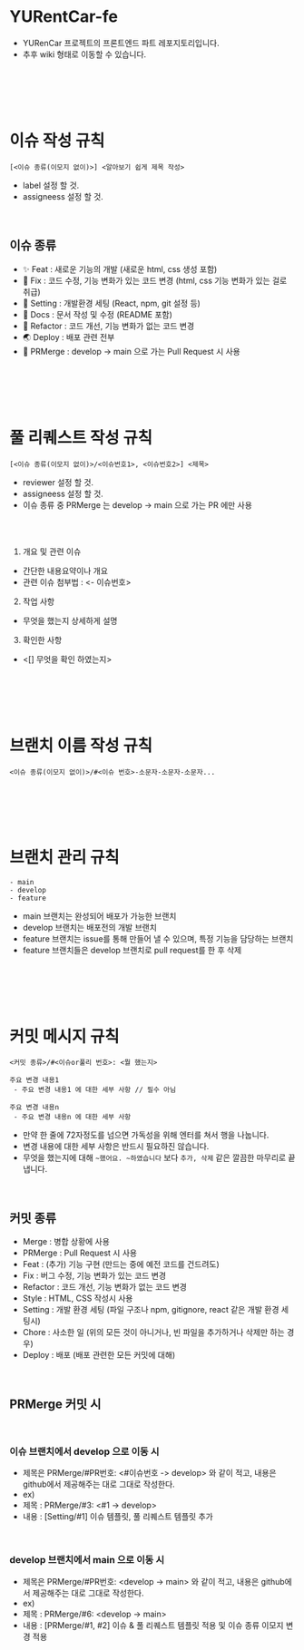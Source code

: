 # YURentCar-fe

- YURenCar 프로젝트의 프론트엔드 파트 레포지토리입니다.
- 추후 wiki 형태로 이동할 수 있습니다.

<br><br><br><br>

# 이슈 작성 규칙

```
[<이슈 종류(이모지 없이)>] <알아보기 쉽게 제목 작성>
```

- label 설정 할 것.
- assigneess 설정 할 것.

<br>

## 이슈 종류

- ✨ Feat : 새로운 기능의 개발 (새로운 html, css 생성 포함)
- 🔧 Fix : 코드 수정, 기능 변화가 있는 코드 변경 (html, css 기능 변화가 있는 걸로 취급)
- 📐 Setting : 개발환경 세팅 (React, npm, git 설정 등)
- 📄 Docs : 문서 작성 및 수정 (README 포함)
- 🔭 Refactor : 코드 개선, 기능 변화가 없는 코드 변경
- 🌏 Deploy : 배포 관련 전부
- 📣 PRMerge : develop -> main 으로 가는 Pull Request 시 사용

<br><br><br><br>

# 풀 리퀘스트 작성 규칙

```
[<이슈 종류(이모지 없이)>/<이슈번호1>, <이슈번호2>] <제목>
```

- reviewer 설정 할 것.
- assigneess 설정 할 것.
- 이슈 종류 중 PRMerge 는 develop -> main 으로 가는 PR 에만 사용

<br><br>

1. 개요 및 관련 이슈

- 간단한 내용요약이나 개요
- 관련 이슈 첨부법 : <- 이슈번호>

2. 작업 사항

- 무엇을 했는지 상세하게 설명

3. 확인한 사항

- <[] 무엇을 확인 하였는지>

<br><br><br><br>

# 브랜치 이름 작성 규칙

```
<이슈 종류(이모지 없이)>/#<이슈 번호>-소문자-소문자-소문자...
```

<br><br><br><br>

# 브랜치 관리 규칙

```
- main
- develop
- feature
```

- main 브랜치는 완성되어 배포가 가능한 브랜치
- develop 브랜치는 배포전의 개발 브랜치
- feature 브랜치는 issue를 통해 만들어 낼 수 있으며, 특정 기능을 담당하는 브랜치
- feature 브랜치들은 develop 브랜치로 pull request를 한 후 삭제

<br><br><br><br>

# 커밋 메시지 규칙

```
<커밋 종류>/#<이슈or풀리 번호>: <뭘 했는지>

주요 변경 내용1
 - 주요 변경 내용1 에 대한 세부 사항 // 필수 아님

주요 변경 내용n
 - 주요 변경 내용n 에 대한 세부 사항
```

- 만약 한 줄에 72자정도를 넘으면 가독성을 위해 엔터를 쳐서 행을 나눕니다.
- 변경 내용에 대한 세부 사항은 반드시 필요하진 않습니다.
- 무엇을 했는지에 대해 `~했어요. ~하였습니다` 보다 `추가, 삭제` 같은 깔끔한 마무리로 끝냅니다.

<br>

## 커밋 종류

- Merge : 병합 상황에 사용
- PRMerge : Pull Request 시 사용
- Feat : (추가) 기능 구현 (만드는 중에 예전 코드를 건드려도)
- Fix : 버그 수정, 기능 변화가 있는 코드 변경
- Refactor : 코드 개선, 기능 변화가 없는 코드 변경
- Style : HTML, CSS 작성시 사용
- Setting : 개발 환경 세팅 (파일 구조나 npm, gitignore, react 같은 개발 환경 세팅시)
- Chore : 사소한 일 (위의 모든 것이 아니거나, 빈 파일을 추가하거나 삭제만 하는 경우)
- Deploy : 배포 (배포 관련한 모든 커밋에 대해)

<br>


## PRMerge 커밋 시

<br>

### 이슈 브랜치에서 develop 으로 이동 시
- 제목은 PRMerge/#PR번호: <#이슈번호 -> develop> 와 같이 적고, 내용은 github에서 제공해주는 대로 그대로 작성한다.
- ex) 
- 제목 : PRMerge/#3: <#1 -> develop>
- 내용 : [Setting/#1] 이슈 템플릿, 풀 리퀘스트 템플릿 추가

<br>

### develop 브랜치에서 main 으로 이동 시
- 제목은 PRMerge/#PR번호: <develop -> main> 와 같이 적고, 내용은 github에서 제공해주는 대로 그대로 작성한다.
- ex) 
- 제목 : PRMerge/#6: <develop -> main>
- 내용 : [PRMerge/#1, #2] 이슈 & 풀 리퀘스트 템플릿 적용 및 이슈 종류 이모지 변경 적용
 
<br><br><br><br>
